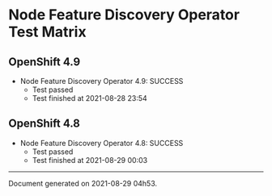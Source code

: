 
Node Feature Discovery Operator Test Matrix
===========================================

OpenShift 4.9
-------------


* Node Feature Discovery Operator 4.9: SUCCESS
  - Test passed
  - Test finished at 2021-08-28 23:54

OpenShift 4.8
-------------


* Node Feature Discovery Operator 4.8: SUCCESS
  - Test passed
  - Test finished at 2021-08-29 00:03


---
Document generated on 2021-08-29 04h53.
